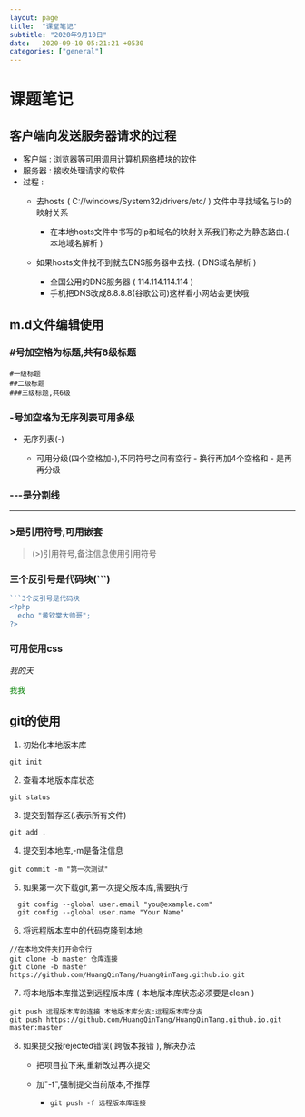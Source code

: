 ```yaml
---
layout: page
title:  "课堂笔记"
subtitle: "2020年9月10日"
date:   2020-09-10 05:21:21 +0530
categories: ["general"]
---
```


# 课题笔记

## 客户端向发送服务器请求的过程

- 客户端 : 浏览器等可用调用计算机网络模块的软件
- 服务器 : 接收处理请求的软件
- 过程 : 
  - 去hosts ( C://windows/System32/drivers/etc/ ) 文件中寻找域名与Ip的映射关系
  
    - 在本地hosts文件中书写的ip和域名的映射关系我们称之为静态路由.( 本地域名解析 )
  
  - 如果hosts文件找不到就去DNS服务器中去找. ( DNS域名解析 )
  
    - 全国公用的DNS服务器 ( 114.114.114.114 )
    - 手机把DNS改成8.8.8.8(谷歌公司)这样看小网站会更快哦
  
    

## m.d文件编辑使用

### #号加空格为标题,共有6级标题

```
#一级标题
##二级标题
###三级标题,共6级
```

### -号加空格为无序列表可用多级

- 无序列表(-)

     - 可用分级(四个空格加-),不同符号之间有空行
           - 换行再加4个空格和 - 是再再分级

 ### ---是分割线

---

  

  ### >是引用符号,可用嵌套

  > (>)引用符号,备注信息使用引用符号

  ### 三个反引号是代码块(```)

  ```php
  ```3个反引号是代码块
  <?php
  	echo "黄钦棠大帅哥";
  ?>
  ```

### 可用使用css

<i>我的天</i>

<div style="color:green;">我我</div>

## git的使用

1. 初始化本地版本库

```
git init	
```

2. 查看本地版本库状态

```
git status
```

3. 提交到暂存区(.表示所有文件)

```
git add .
```

4. 提交到本地库,-m是备注信息

```
git commit -m "第一次测试"
```

5. 如果第一次下载git,第一次提交版本库,需要执行

```git
  git config --global user.email "you@example.com"
  git config --global user.name "Your Name"
```

6. 将远程版本库中的代码克隆到本地 

```
//在本地文件夹打开命令行
git clone -b master 仓库连接
git clone -b master https://github.com/HuangQinTang/HuangQinTang.github.io.git
```

7. 将本地版本库推送到远程版本库 ( 本地版本库状态必须要是clean )

``` 
git push 远程版本库的连接 本地版本库分支:远程版本库分支
git push https://github.com/HuangQinTang/HuangQinTang.github.io.git master:master
```

8. 如果提交报rejected错误( 跨版本报错 ), 解决办法

   - 把项目拉下来,重新改过再次提交
   
   - 加"-f",强制提交当前版本,不推荐
   
     - ```
       git push -f 远程版本库连接
       ```

